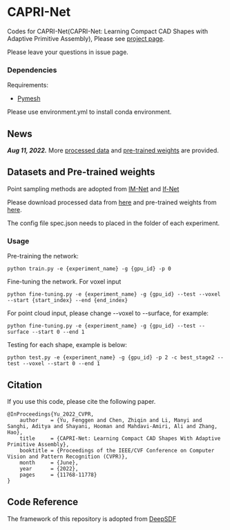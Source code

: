 # CAPRI-Net
Codes for CAPRI-Net(CAPRI-Net: Learning Compact CAD Shapes with Adaptive Primitive Assembly), Please see [project page](https://fenggenyu.github.io/capri.html).

Please leave your questions in issue page.

### Dependencies

Requirements:
- [Pymesh](https://github.com/PyMesh/PyMesh/releases)

Please use environment.yml to install conda environment.

## News
***Aug 11, 2022.*** More [processed data](https://drive.google.com/file/d/1rANlqwGGBqY5Ih0GHhAd3VG_SZlhhOmi/view?usp=sharing) and [pre-trained weights](https://drive.google.com/file/d/1RU1IY_HOHDhc9APb9r4GcsxZkiwmJkCc/view?usp=sharing) are provided.

## Datasets and Pre-trained weights

Point sampling methods are adopted from [IM-Net](https://github.com/czq142857/IM-NET) and [If-Net](https://github.com/jchibane/if-net)

Please download processed data from [here](https://drive.google.com/file/d/1fvuTvW5uKIUq3OF9Ybp3mwnjOPvtQRVC/view?usp=sharing) and pre-trained weights from [here](https://drive.google.com/drive/folders/1Mh5ngnlhi1OqNh0DG1KpZhAQKn5dNa7M?usp=sharing).

The config file spec.json needs to placed in the folder of each experiment.



### Usage

Pre-training the network:
```
python train.py -e {experiment_name} -g {gpu_id} -p 0
```

Fine-tuning the network.
For voxel input
```
python fine-tuning.py -e {experiment_name} -g {gpu_id} --test --voxel --start {start_index} --end {end_index}
```
For point cloud input, please change --voxel to --surface, for example:
```
python fine-tuning.py -e {experiment_name} -g {gpu_id} --test --surface --start 0 --end 1
```

Testing for each shape, example is below:
```
python test.py -e {experiment_name} -g {gpu_id} -p 2 -c best_stage2 --test --voxel --start 0 --end 1 
```

## Citation
If you use this code, please cite the following paper.
```
@InProceedings{Yu_2022_CVPR,
    author    = {Yu, Fenggen and Chen, Zhiqin and Li, Manyi and Sanghi, Aditya and Shayani, Hooman and Mahdavi-Amiri, Ali and Zhang, Hao},
    title     = {CAPRI-Net: Learning Compact CAD Shapes With Adaptive Primitive Assembly},
    booktitle = {Proceedings of the IEEE/CVF Conference on Computer Vision and Pattern Recognition (CVPR)},
    month     = {June},
    year      = {2022},
    pages     = {11768-11778}
}
```

## Code Reference

The framework of this repository is adopted from [DeepSDF](https://github.com/facebookresearch/DeepSDF)
